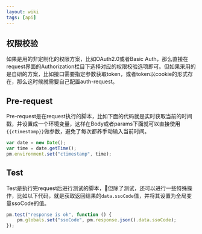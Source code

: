 ```yaml
---
layout: wiki
tags: [api]
---
```


## 权限校验

如果是用的非定制化的权限方案，比如OAuth2.0或者Basic Auth，那么直接在request界面的Authorization栏目下选择对应的权限校验选项即可。但如果采用的是自研的方案，比如接口需要指定参数获取token，或者token以cookie的形式存在，那么这时候就需要自己配置auth-request。

## Pre-request

Pre-request是在request执行的脚本，比如下面的代码就是实时获取当前的时间戳，并设置成一个环境变量，这样在Body或者params下面就可以直接使用`{{ctimestamp}}`做参数，避免了每次都养手动输入当前时间。

```js
var date = new Date();
var time = date.getTime();
pm.environment.set("ctimestamp", time);
```

## Test

Test是执行完request后进行测试的脚本，但除了测试，还可以进行一些特殊操作，比如以下代码，就是获取返回结果的`data.ssoCode`值，并将其设置为全局变量ssoCode的值。

```js
pm.test("response is ok", function () {
    pm.globals.set("ssoCode", pm.response.json().data.ssoCode);
});
```